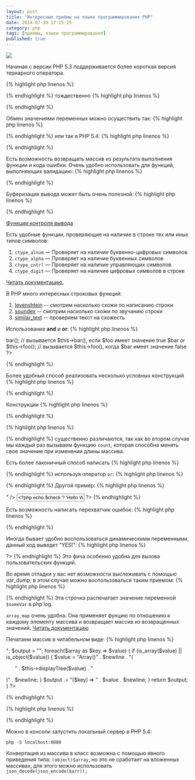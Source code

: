 ```yaml
---
layout: post
title: "Интересные приёмы на языке программирования PHP"
date: 2014-07-30 17:15:25
category: php
tags: [приемы, языки программирования]
published: true
---
```


<img src="http://s52.radikal.ru/i135/1407/12/91e792482c57.png" class="img-responsive" />

Начиная с версии PHP 5.3 поддерживается более короткая версия тернарного оператора.

{% highlight php linenos %}
<?php
$c = $a ?: $b;
?>
{% endhighlight %}
тождественно
{% highlight php linenos %}
<?php
$c = $a ? $a : $b;
?>
{% endhighlight %}


Обмен значениями переменных можно осуществить так:
{% highlight php linenos %}
<?php
list($a, $b) = array($b, $a);
?>
{% endhighlight %}
или так в PHP 5.4:
{% highlight php linenos %}
<?php
list($a, $b) = [$b, $a];
?>
{% endhighlight %}

Есть возможность возвращать массив из результата выполнения функции и кода ошибки. Очень удобно использовать для функций, выполняющих валидацию:
{% highlight php linenos %}
<?php
list($result, $error) = validateString($str);

if($error){
  // Что-нибудь сделать.
}

function validateString($str){
  return array(false, "Строка не валидна");
}
?>
{% endhighlight %}

Буферизация вывода может быть очень полезной:
{% highlight php linenos %}
<?php
ob_start(); // Начать захват вывода.
print "this";
echo "that";
$buffer = ob_get_contents();
ob_end_clean(); // Окончить захват.

// ... Сюда можно еще добавить какой-нибудь код...

print $buffer; // Распечатает "thisthat".
?>
{% endhighlight %}

[Функции контроля вывода](http://php.net/manual/ru/ref.outcontrol.php)

Есть удобные функции, проверяющие на наличие в строке тех или иных типов символов:
1. `ctype_alnum` — Проверяет на наличие буквенно-цифровых символов 
2. `ctype_alpha` — Проверяет на наличие буквенных символов
3. `ctype_cntrl` — Проверяет на наличие управляющих символов
4. `ctype_digit` — Проверяет на наличие цифровых символов в строке

[Читать документацию.](http://php.net/manual/ru/book.ctype.php)

В PHP много интересных строковых функций:
1. [levenshtein](http://php.net/manual/ru/function.levenshtein.php) -- смотрим насколько схожи по написанию строки
2. [soundex](http://php.net/manual/ru/function.soundex.php) -- смотрим насколько схожи по звучанию строки
3. [similar_text](http://php.net/manual/ru/function.similar-text.php) -- проверяем текст на схожесть

Использование **and** и **or**:
{% highlight php linenos %}
<?php
$foo and $this->bar(); // вызывается $this->bar(), если $foo имеет значение true
$bar or $this->foo(); // вызывается $this->foo(), когда $bar имеет значение false
?>
{% endhighlight %}

Более удобный способ реализовать несколько условных конструкций
{% highlight php linenos %}
<?php
switch(TRUE){
  case email_is_valid($email):
    // Что-то сделать здесь.
    break;
  case username_is_valid($user):
    // И здесь.
    break;
  case pass_too_short($pass) && pass_not_save($pass):
    // И здесь.
    break;
}
?>
{% endhighlight %}

Конструкции
{% highlight php linenos %}
<?php
for($i = 0, $count = count($my_array); $i < $count; $i++){
  // Do loopy things.
}
?>
{% endhighlight %}

{% highlight php linenos %}
<?php
for($i = 0; $i < count($my_array); $i++){}
?>
{% endhighlight %}
существенно различаются, так как во втором случае мы каждый раз вызываем функцию `count`, которая способна менять свое значение при изменении длины массива.

Есть более лаконичный способ написать
{% highlight php linenos %}
<?php
$array = [1, 2, 3, 4, 5];
if (!empty($array)) {
    do_something();
}
?>
{% endhighlight %}
используя оператор `or`:
{% highlight php linenos %}
<?php
$array = [1, 2, 3, 4, 5];
empty($array) OR do_something();
?>
{% endhighlight %}
Другой пример:
{% highlight php linenos %}
<?php
<input type="text" value="<?php $check AND print 'Hello World!' ?>" />
<input type="text" value="<?php echo $check ? 'Hello World!' : NULL ?>" />
?>
{% endhighlight %}

Есть возможность написать перехватчик ошибок:
{% highlight php linenos %}
<?php
fatal_error_handler_function( function() {
 
  $last_error = error_get_last();
 
  if ( !empty( $last_error['message'] ) ) {
    // Сюда нужно записать какие-нибудь инструкции, если произойдет ошибка
  } 
});
?>
{% endhighlight %}

Иногда бывает удобно воспользоваться динамическими переменными, данный код выведет "YES!":
{% highlight php linenos %}
<?php
<?php
    ${date("M")} = "Worked";
    $Worked = 'YES!';
    echo ${${date("M")}};
?>
?>
{% endhighlight %}
Это фича особенно удобна для вызова пользовательских функций.

Во время отладки у вас нет возможности выслеживать с помощью var_dump, в этом случае можно воспользоваться таким приемом:
{% highlight php linenos %}
<?php
file_put_contents('php://stderr', $someVar)
?>
{% endhighlight %}
Эта строчка распечатает значение переменной `$someVar` в php log.

`array_map` очень удобна. Она применяет фунцию по отношению к каждому элементу массива и возвращает массив из возвращенных значений. [Читать документацию](http://php.net//manual/ru/function.array-map.php)

Печатаем массив в читабельном виде:
{% highlight php linenos %}
<?php
private function displayTree($array)
{
  $newline = "<br>";
  $output = "";
  foreach($array as $key => $value) {
      if (is_array($value) || is_object($value)) {
          $value = "Array()" . $newline . "(<ul>" . $this->displayTree($value) . "</ul>)" . $newline;
      }
     $output .= "[$key] => " . $value . $newline;
  }
  return $output;
}
?>
{% endhighlight %}

{% highlight php linenos %}
<?php
$a = array_unique($a); // удаляем дубликаты из массива $a
?>
{% endhighlight %}

Можно в консоли запустить локальный сервер в PHP 5.4:

    php -S localhost:8080

Конвертация из массива в класс возможна с помощью явного приведения типа: `(object)$array`, но это не сработает на вложенных массивах, для этого можно использовать `json_decode(json_encode($arr));`
